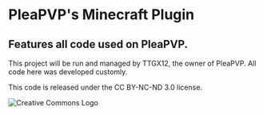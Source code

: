 # PleaPVP's Minecraft Plugin
## Features all code used on PleaPVP.

This project will be run and managed by TTGX12, the owner of PleaPVP. All code here was developed customly.

This code is released under the CC BY-NC-ND 3.0 license.


![Creative Commons Logo](http://i.creativecommons.org/l/by-nc-nd/3.0/88x31.png)
